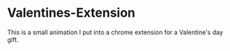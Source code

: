 # Valentines-Extension
This is a small animation I put into a chrome extension for a Valentine's day gift.
